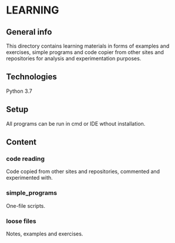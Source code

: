 # LEARNING

## General info
This directory contains learning materials in forms of examples and exercises, simple programs and code copier from other sites and repositories for analysis and experimentation purposes.

## Technologies
Python 3.7

## Setup
All programs can be run in cmd or IDE wthout installation.


## Content
### code reading
Code copied from other sites and repositories, commented and experimented with. 

### simple_programs
One-file scripts.

### loose files
Notes, examples and exercises.

